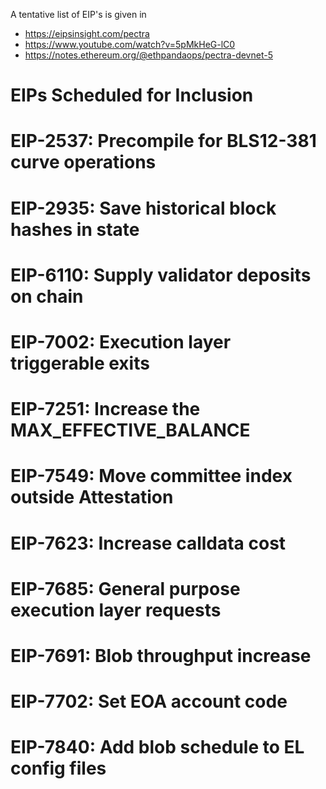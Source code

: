 A tentative list of EIP's is given in
- https://eipsinsight.com/pectra
- https://www.youtube.com/watch?v=5pMkHeG-lC0
- https://notes.ethereum.org/@ethpandaops/pectra-devnet-5

# EIPs Scheduled for Inclusion

# EIP-2537: Precompile for BLS12-381 curve operations
# EIP-2935: Save historical block hashes in state
# EIP-6110: Supply validator deposits on chain
# EIP-7002: Execution layer triggerable exits
# EIP-7251: Increase the MAX_EFFECTIVE_BALANCE
# EIP-7549: Move committee index outside Attestation
# EIP-7623: Increase calldata cost
# EIP-7685: General purpose execution layer requests
# EIP-7691: Blob throughput increase
# EIP-7702: Set EOA account code
# EIP-7840: Add blob schedule to EL config files
